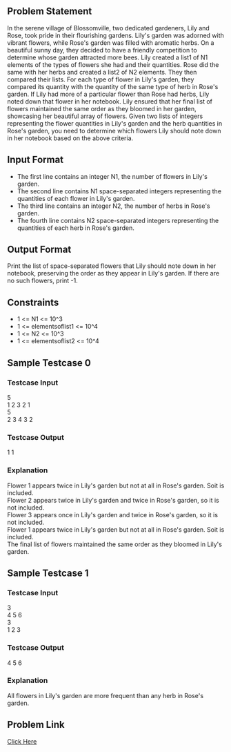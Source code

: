 ## Problem Statement

In the serene village of Blossomville, two dedicated gardeners, Lily and Rose, took pride in their flourishing gardens. 
Lily's garden was adorned with vibrant flowers, while Rose's garden was filled with aromatic herbs. 
On a beautiful sunny day, they decided to have a friendly competition to determine whose garden attracted more bees.
Lily created a list1 of N1 elements of the types of flowers she had and their quantities. 
Rose did the same with her herbs and created a list2 of N2 elements. They then compared their lists.
For each type of flower in Lily's garden, they compared its quantity with the quantity of the same type of herb in Rose's garden. 
If Lily had more of a particular flower than Rose had herbs, Lily noted down that flower in her notebook.
Lily ensured that her final list of flowers maintained the same order as they bloomed in her garden, showcasing her beautiful array of flowers.
Given two lists of integers representing the flower quantities in Lily's garden and the herb quantities in Rose's garden, 
you need to determine which flowers Lily should note down in her notebook based on the above criteria.

## Input Format

- The first line contains an integer N1, the number of flowers in Lily's garden.
- The second line contains N1 space-separated integers representing the quantities of each flower in Lily's garden.
- The third line contains an integer N2, the number of herbs in Rose's garden.
- The fourth line contains N2 space-separated integers representing the quantities of each herb in Rose's garden.

## Output Format

Print the list of space-separated flowers that Lily should note down in her notebook, preserving the order as they appear in Lily's garden.
If there are no such flowers, print -1.

## Constraints

- 1 <= N1 <= 10^3
- 1 <= elementsoflist1 <= 10^4
- 1 <= N2 <= 10^3
- 1 <= elementsoflist2 <= 10^4

## Sample Testcase 0

### Testcase Input

5 <br>
1 2 3 2 1 <br>
5 <br>
2 3 4 3 2

### Testcase Output
1 1

### Explanation

Flower 1 appears twice in Lily's garden but not at all in Rose's garden. Soit is included. <br>
Flower 2 appears twice in Lily's garden and twice in Rose's garden, so it is not included. <br>
Flower 3 appears once in Lily's garden and twice in Rose's garden, so it is not included. <br>
Flower 1 appears twice in Lily's garden but not at all in Rose's garden. Soit is included. <br>
The final list of flowers maintained the same order as they bloomed in Lily's garden.

## Sample Testcase 1

### Testcase Input

3 <br>
4 5 6 <br>
3 <br>
1 2 3 

### Testcase Output
4 5 6

### Explanation

All flowers in Lily's garden are more frequent than any herb in Rose's garden.

## Problem Link

[Click Here](https://unstop.com/courses/unstop-practice-interview-pep/30-days-dsa-bootcamp/day-arrays-operations-37726/coding-question-37730/)
